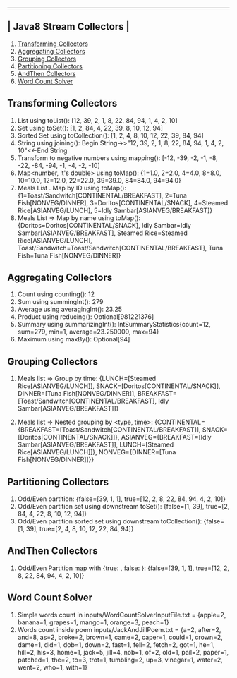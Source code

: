  ------------------------- 
| Java8 Stream Collectors |
 ------------------------- 
1. [Transforming Collectors](Exercise1TransformingCollectors.java)
2. [Aggregating Collectors](Exercise2AggregatingCollectors.java)
3. [Grouping Collectors](Exercise3GroupingCollectors.java)
4. [Partitioning Collectors](Exercise4PartitioningCollectors.java)
5. [AndThen Collectors](Exercise5AndThenCollectors.java)
6. [Word Count Solver](GroupingCollectorWordCountSolver.java)

Transforming Collectors
-----------------------
1. List using toList(): [12, 39, 2, 1, 8, 22, 84, 94, 1, 4, 2, 10]
2. Set using toSet(): [1, 2, 84, 4, 22, 39, 8, 10, 12, 94]
3. Sorted Set using toCollection(): [1, 2, 4, 8, 10, 12, 22, 39, 84, 94]
4. String using joining(): Begin String->>"12, 39, 2, 1, 8, 22, 84, 94, 1, 4, 2, 10"<<-End String
5. Transform to negative numbers using mapping(): [-12, -39, -2, -1, -8, -22, -84, -94, -1, -4, -2, -10]
6. Map<number, it's double> using toMap(): {1=1.0, 2=2.0, 4=4.0, 8=8.0, 10=10.0, 12=12.0, 22=22.0, 39=39.0, 84=84.0, 94=94.0}
7. Meals List . Map by ID using toMap(): {1=Toast/Sandwitch[CONTINENTAL/BREAKFAST], 2=Tuna Fish[NONVEG/DINNER], 3=Doritos[CONTINENTAL/SNACK], 4=Steamed Rice[ASIANVEG/LUNCH], 5=Idly Sambar[ASIANVEG/BREAKFAST]}
8. Meals List => Map by name using toMap(): {Doritos=Doritos[CONTINENTAL/SNACK], Idly Sambar=Idly Sambar[ASIANVEG/BREAKFAST], Steamed Rice=Steamed Rice[ASIANVEG/LUNCH], Toast/Sandwitch=Toast/Sandwitch[CONTINENTAL/BREAKFAST], Tuna Fish=Tuna Fish[NONVEG/DINNER]}

Aggregating Collectors
----------------------
1. Count using counting(): 12
2. Sum using summingInt(): 279
3. Average using averagingInt(): 23.25
4. Product using reducing(): Optional[981221376]
5. Summary using summarizingInt(): IntSummaryStatistics{count=12, sum=279, min=1, average=23.250000, max=94}
6. Maximum using maxBy(): Optional[94]

Grouping Collectors
-------------------
1. Meals list => Group by time:
{LUNCH=[Steamed Rice[ASIANVEG/LUNCH]], SNACK=[Doritos[CONTINENTAL/SNACK]], DINNER=[Tuna Fish[NONVEG/DINNER]], BREAKFAST=[Toast/Sandwitch[CONTINENTAL/BREAKFAST], Idly Sambar[ASIANVEG/BREAKFAST]]}

2. Meals list => Nested grouping by <type, time>:
{CONTINENTAL={BREAKFAST=[Toast/Sandwitch[CONTINENTAL/BREAKFAST]], SNACK=[Doritos[CONTINENTAL/SNACK]]}, ASIANVEG={BREAKFAST=[Idly Sambar[ASIANVEG/BREAKFAST]], LUNCH=[Steamed Rice[ASIANVEG/LUNCH]]}, NONVEG={DINNER=[Tuna Fish[NONVEG/DINNER]]}}

Partitioning Collectors
-----------------------
1. Odd/Even partition: {false=[39, 1, 1], true=[12, 2, 8, 22, 84, 94, 4, 2, 10]}
2. Odd/Even partition set using downstream toSet(): {false=[1, 39], true=[2, 84, 4, 22, 8, 10, 12, 94]}
3. Odd/Even partition sorted set using downstream toCollection(): {false=[1, 39], true=[2, 4, 8, 10, 12, 22, 84, 94]}

AndThen Collectors
------------------
1. Odd/Even Partition map with {true: <even numbers>, false: <odd numbers>}: {false=[39, 1, 1], true=[12, 2, 8, 22, 84, 94, 4, 2, 10]}

Word Count Solver
-----------------
1. Simple words count in inputs/WordCountSolverInputFile.txt  = {apple=2, banana=1, grapes=1, mango=1, orange=3, peach=1}
2. Words count inside poem inputs/JackAndJillPoem.txt = {a=2, after=2, and=8, as=2, broke=2, brown=1, came=2, caper=1, could=1, crown=2, dame=1, did=1, dob=1, down=2, fast=1, fell=2, fetch=2, got=1, he=1, hill=2, his=3, home=1, jack=5, jill=4, nob=1, of=2, old=1, pail=2, paper=1, patched=1, the=2, to=3, trot=1, tumbling=2, up=3, vinegar=1, water=2, went=2, who=1, with=1}

